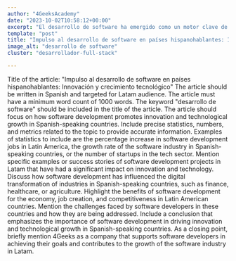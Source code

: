 ```yaml
---
author: "4GeeksAcademy"
date: "2023-10-02T10:58:12+00:00"
excerpt: "El desarrollo de software ha emergido como un motor clave de innovación y crecimiento tecnológico en los países hispanohablantes. En este artículo, exploraremos cómo esta industria está transformando la región."
template: "post"
title: "Impulso al desarrollo de software en países hispanohablantes: Innovación y crecimiento tecnológico"
image_alt: "desarrollo de software"
cluster: "desarrollador-full-stack"

---
```


Title of the article: "Impulso al desarrollo de software en países hispanohablantes: Innovación y crecimiento tecnológico"
The article should be written in Spanish and targeted for Latam audience.
The article must have a minimum word count of 1000 words.
The keyword "desarrollo de software" should be included in the title of the article.
The article should focus on how software development promotes innovation and technological growth in Spanish-speaking countries.
Include precise statistics, numbers, and metrics related to the topic to provide accurate information. Examples of statistics to include are the percentage increase in software development jobs in Latin America, the growth rate of the software industry in Spanish-speaking countries, or the number of startups in the tech sector.
Mention specific examples or success stories of software development projects in Latam that have had a significant impact on innovation and technology.
Discuss how software development has influenced the digital transformation of industries in Spanish-speaking countries, such as finance, healthcare, or agriculture.
Highlight the benefits of software development for the economy, job creation, and competitiveness in Latin American countries.
Mention the challenges faced by software developers in these countries and how they are being addressed.
Include a conclusion that emphasizes the importance of software development in driving innovation and technological growth in Spanish-speaking countries.
As a closing point, briefly mention 4Geeks as a company that supports software developers in achieving their goals and contributes to the growth of the software industry in Latam.
